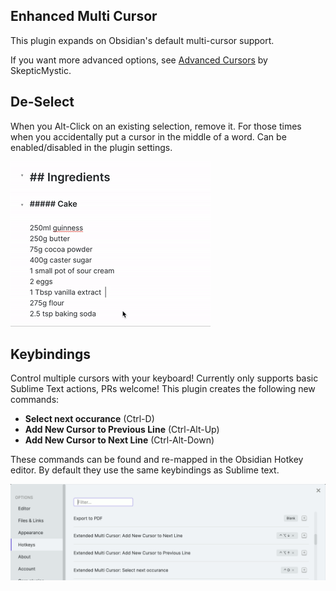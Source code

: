 ## Enhanced Multi Cursor

This plugin expands on Obsidian's default multi-cursor support.

If you want more advanced options, see [Advanced Cursors](https://github.com/SkepticMystic/advanced-cursors) by SkepticMystic.

## De-Select

When you Alt-Click on an existing selection, remove it.
For those times when you accidentally put a cursor in the middle of a word.
Can be enabled/disabled in the plugin settings.

![Example Usage Gif](./assets/multi-cursor-deselect.gif)

## Keybindings

Control multiple cursors with your keyboard! Currently only supports basic Sublime Text actions, PRs welcome!
This plugin creates the following new commands:

- **Select next occurance** (Ctrl-D)
- **Add New Cursor to Previous Line** (Ctrl-Alt-Up)
- **Add New Cursor to Next Line** (Ctrl-Alt-Down)

These commands can be found and re-mapped in the Obsidian Hotkey editor. By default they use the same keybindings as Sublime text.

![Screenshot of hotkey editor, showing some new cursor control commands](./assets/hotkey_screen.png)
